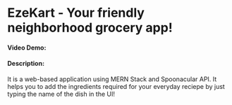 # EzeKart - Your friendly neighborhood grocery app!
#### Video Demo:  <URL HERE>
#### Description:
It is a web-based application using MERN Stack and Spoonacular API. 
It helps you to add the ingredients required for your everyday reciepe by just typing the name of the dish in the UI!
